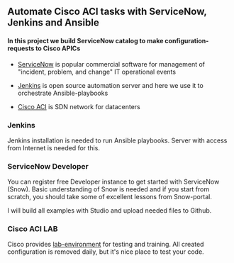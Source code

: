 
## Automate Cisco ACI tasks with ServiceNow, Jenkins and Ansible


#### In this project we build ServiceNow catalog to make configuration-requests to Cisco APICs

- [ServiceNow](https://en.wikipedia.org/wiki/ServiceNow) is popular commercial software for management of "incident, problem, and change" IT operational events 
  
- [Jenkins](https://www.jenkins.io/) is open source automation server and here we use it to orchestrate Ansible-playbooks
  
- [Cisco ACI](https://learningnetwork.cisco.com/s/article/what-is-cisco-aci-x) is SDN network for datacenters

### Jenkins
<div>
Jenkins installation is needed to run Ansible playbooks.
Server with access from Internet is needed for this.
</div>

### ServiceNow Developer
<div>
You can register free Developer instance to get started with ServiceNow (Snow).
Basic understanding of Snow is needed and if you start from scratch, you should take some of excellent lessons from Snow-portal.

I will build all examples with Studio and upload needed files to Github.
</div>


### Cisco ACI LAB
<div>
Cisco provides <a href="https://developer.cisco.com/site/sandbox"> lab-environment</a> for testing and training.
All created configuration is removed daily, but it's nice place to test your code.
</div>

